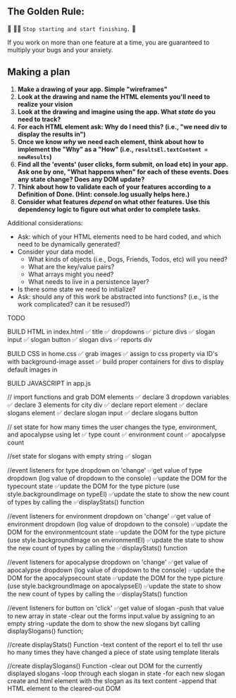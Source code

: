 ## The Golden Rule: 

🦸 🦸‍♂️ `Stop starting and start finishing.` 🏁

If you work on more than one feature at a time, you are guaranteed to multiply your bugs and your anxiety.

## Making a plan

1) **Make a drawing of your app. Simple "wireframes"** 
1) **Look at the drawing and name the HTML elements you'll need to realize your vision**
1) **Look at the drawing and imagine using the app. What _state_ do you need to track?** 
1) **For each HTML element ask: Why do I need this? (i.e., "we need div to display the results in")** 
1) **Once we know _why_ we need each element, think about how to implement the "Why" as a "How" (i.e., `resultsEl.textContent = newResults`)**
1) **Find all the 'events' (user clicks, form submit, on load etc) in your app. Ask one by one, "What happens when" for each of these events. Does any state change? Does any DOM update?**
1) **Think about how to validate each of your features according to a Definition of Done. (Hint: console.log usually helps here.)**
1) **Consider what features _depend_ on what other features. Use this dependency logic to figure out what order to complete tasks.**

Additional considerations:
- Ask: which of your HTML elements need to be hard coded, and which need to be dynamically generated?
- Consider your data model. 
  - What kinds of objects (i.e., Dogs, Friends, Todos, etc) will you need? 
  - What are the key/value pairs? 
  - What arrays might you need? 
  - What needs to live in a persistence layer?
- Is there some state we need to initialize?
- Ask: should any of this work be abstracted into functions? (i.e., is the work complicated? can it be resused?)

TODO

BUILD HTML in index.html
✅ title 
✅ dropdowns
✅ picture divs
✅ slogan input
✅ slogan button
✅ slogan divs
✅ reports div

BUILD CSS in home.css
✅ grab images
✅ assign to css property via ID's with background-image asset
✅ build proper containers for divs to display default images in 

BUILD JAVASCRIPT in app.js

// import functions and grab DOM elements
✅ declare 3 dropdown variables
✅ declare 3 elements for city div
✅ declare report element 
✅ declare slogans element
✅ declare slogan input 
✅ declare slogans button 

// set state for how many times the user changes the type, environment, and apocalypse using let 
✅ type count
✅ environment count
✅ apocalypse count

//set state for slogans with empty string
✅ slogan 

//event listeners for type dropdown on 'change'
✅get value of type dropdown (log value of dropdown to the console)
✅update the DOM for the typecount state
✅update the DOM for the type picture (use style.backgroundImage on typeEl)
✅update the state to show the new count of types by calling the ✅displayStats() function 

//event listeners for environment dropdown on 'change'
✅get value of environment dropdown (log value of dropdown to the console)
✅update the DOM for the environmentcount state
✅update the DOM for the type picture (use style.backgroundImage on environmentEl)
✅update the state to show the new count of types by calling the ✅displayStats() function 

//event listeners for apocalypse dropdown on 'change'
✅get value of apocalypse dropdown (log value of dropdown to the console)
✅update the DOM for the apocalypsecount state
✅update the DOM for the type picture (use style.backgroundImage on apocalypseEl)
✅update the state to show the new count of types by calling the ✅displayStats() function 

//event listeners for button on 'click'
✅get value of slogan
-push that value to new array in state
-clear out the forms input.value by assigning to an empty string
-update the dom to show the new slogans byt calling displaySlogans() function;

//create displayStats() Function
-text content of the report el to tell thr use ho many times they have changed a piece of state using template literals 

//create displaySlogans() Function
-clear out DOM for the currently displayed slogans 
-loop through each slogan in state 
-for each new slogan create and html element with the slogan as its text content
-append that HTML element to the cleared-out DOM